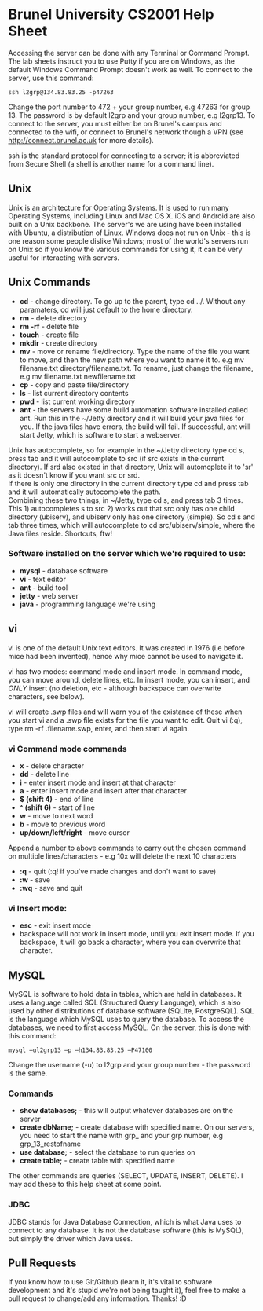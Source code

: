 # Brunel University CS2001 Help Sheet

Accessing the server can be done with any Terminal or Command Prompt. The lab sheets instruct you to use Putty if you are on Windows, as the default Windows Command Prompt doesn't work as well. To connect to the server, use this command:

    ssh l2grp@134.83.83.25 -p47263

Change the port number to 472 + your group number, e.g 47263 for group 13. The password is by default l2grp and your group number, e.g l2grp13. To connect to the server, you must either be on Brunel's campus and connected to the wifi, or connect to Brunel's network though a VPN (see http://connect.brunel.ac.uk for more details).  

ssh is the standard protocol for connecting to a server; it is abbreviated from Secure Shell (a shell is another name for a command line).

## Unix

Unix is an architecture for Operating Systems. It is used to run many Operating Systems, including Linux and Mac OS X. iOS and Android are also built on a Unix backbone. The server's we are using have been installed with Ubuntu, a distribution of Linux. Windows does not run on Unix - this is one reason some people dislike Windows; most of the world's servers run on Unix so if you know the various commands for using it, it can be very useful for interacting with servers.

## Unix Commands

- **cd** - change directory. To go up to the parent, type cd ../. Without any paramaters, cd will just default to the home directory.
- **rm** - delete directory
- **rm -rf** - delete file
- **touch** - create file
- **mkdir** - create directory
- **mv** - move or rename file/directory. Type the name of the file you want to move, and then the new path where you want to name it to. e.g mv filename.txt directory/filename.txt. To rename, just change the filename, e.g mv filename.txt newfilename.txt
- **cp** - copy and paste file/directory
- **ls** - list current directory contents
- **pwd** - list current working directory
- **ant** - the servers have some build automation software installed called ant. Run this in the ~/Jetty directory and it will build your java files for you. If the java files have errors, the build will fail. If successful, ant will start Jetty, which is software to start a webserver.

Unix has autocomplete, so for example in the ~/Jetty directory type cd s, press tab and it will autocomplete to src (if src exists in the current directory). If srd also existed in that directory, Unix will automcplete it to 'sr' as it doesn't know if you want src or srd.  
If there is only one directory in the current directory type cd and press tab and it will automatically autocomplete the path.  
Combining these two things, in ~/Jetty, type cd s, and press tab 3 times. This 1) autocompletes s to src 2) works out that src only has one child directory (ubiserv), and ubiserv only has one directory (simple). So cd s and tab three times, which will autocomplete to cd src/ubiserv/simple, where the Java files reside. Shortcuts, ftw!  

### Software installed on the server which we're required to use:
- **mysql** - database software
- **vi** - text editor
- **ant** - build tool
- **jetty** - web server
- **java** - programming language we're using

## vi

vi is one of the default Unix text editors. It was created in 1976 (i.e before mice had been invented), hence why mice cannot be used to navigate it.  

vi has two modes: command mode and insert mode. In command mode, you can move around, delete lines, etc. In insert mode, you can insert, and *ONLY* insert (no deletion, etc - although backspace can overwrite characters, see below).  

vi will create .swp files and will warn you of the existance of these when you start vi and a .swp file exists for the file you want to edit. Quit vi (:q), type rm -rf .filename.swp, enter, and then start vi again.  

### vi Command mode commands 

- **x** - delete character
- **dd** - delete line
- **i** - enter insert mode and insert at that character
- **a** - enter insert mode and insert after that character
- **$ (shift 4)** - end of line
- **^ (shift 6)** - start of line
- **w** - move to next word
- **b** - move to previous word
- **up/down/left/right** - move cursor

Append a number to above commands to carry out the chosen command on multiple lines/characters - e.g 10x will delete the next 10 characters

- **:q** - quit (:q! if you've made changes and don't want to save)
- **:w** - save
- **:wq** - save and quit

### vi Insert mode:
- **esc** - exit insert mode
- backspace will not work in insert mode, until you exit insert mode. If you backspace, it will go back a character, where you can overwrite that character.

## MySQL

MySQL is software to hold data in tables, which are held in databases. It uses a language called SQL (Structured Query Language), which is also used by other distributions of database software (SQLite, PostgreSQL). SQL is the language which MySQL uses to query the database. To access the databases, we need to first access MySQL. On the server, this is done with this command:

    mysql –ul2grp13 –p –h134.83.83.25 –P47100

Change the username (-u) to l2grp and your group number - the password is the same.

### Commands
- **show databases;** - this will output whatever databases are on the server
- **create dbName;** - create database with specified name. On our servers, you need to start the name with grp_ and your grp number, e.g grp_13_restofname
- **use database;** - select the database to run queries on
- **create table;** - create table with specified name

The other commands are queries (SELECT, UPDATE, INSERT, DELETE). I may add these to this help sheet at some point.

### JDBC
JDBC stands for Java Database Connection, which is what Java uses to connect to any database. It is not the database software (this is MySQL), but simply the driver which Java uses.

## Pull Requests
If you know how to use Git/Github (learn it, it's vital to software development and it's stupid we're not being taught it), feel free to make a pull request to change/add any information. Thanks! :D
